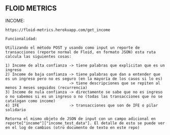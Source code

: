 ## FLOID METRICS

INCOME:

    https://floid-metrics.herokuapp.com/get_income

    Funcionalidad:

    Utilizando el método POST y usando como input un reporte de transacciones (reporte normal de Floid, en formato JSON) esta ruta calcula las siguientes cosas:

    1) Income de alta confianza -> tiene palabras que explicitan que es un ingreso
    2) Income de baja confianza -> tiene palabras que dan a entender que es un ingreso pero no es seguro (en la mayoría de los casos si lo es)
                                -> tiene descripciones que se repiten al menos 3 meses seguidos (recurrencia)
    3) Income de nula confianza -> directamente se sabe que no es ingreso o no sabemos si es un ingreso o no (todas las transacciones que no se catalogan como income)
    4) IFE                      -> transacciones que son de IFE o pilar solidario

    Retorna el mismo objeto de JSON de input con un campo adicional en reporte["income"]["income_test_data"]. El detalle de esto se puede ver en el log de cambios (otro documento de texto en este repo)